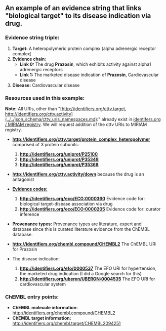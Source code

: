 ## An example of an evidence string that links "biological target" to its disease indication via drug.

### Evidence string triple:

1. **Target:** A heteropolymeric protein complex (alpha adrenergic receptor complex)
3. **Evidence chain:**
	- **Link 0:** The drug **Prazosin**, which exhibits activity against alpha1 adrenergic receptors
	- **Link 1:** The marketed disease indication of **Prazosin**, Cardiovascular disease
4. **Disease:** Cardiovascular disease

### Resources used in this example:

**Note:** All URIs, other than "[http://identifiers.org/cttv.target, http://identifiers.org/cttv.activity](../../json_schema/cttv_uris_namespaces.md):" already exist in [identifers.org / MIRIAM registry](http://www.ebi.ac.uk/miriam/main/collections/). We will request addition of the cttv URIs to MIRIAM registry.

- **http://identifiers.org/cttv.target/protein_complex_heteropolymer** comprised of 3 protein subunits:
	1. 	**http://identifiers.org/uniprot/P25100**
	1. 	**http://identifiers.org/uniprot/P35348**
	1. 	**http://identifiers.org/uniprot/P35368**
- **http://identifiers.org/cttv.activity/down** because the drug is an antagonist

- [**Evidence codes:**](../../json_schema/project_tracker.md)
	1. **http://identifiers.org/eco/ECO:0000360** Evidence code for: biological target-disease 
	association via drug
	1. **http://identifiers.org/eco/ECO:0000205** Evidence code for: curator inference

- [**Provenance types:**](../../json_schema/cttv_uris_namespaces.md) Provenance types are literature, expert and database since this is curated literature evidence from the ChEMBL database.
	
- **http://identifiers.org/chembl.compound/CHEMBL2** The ChEMBL URI for Prazosin

- The disease indication:

	1. **http://identifiers.org/efo/0000537** The EFO URI for hypertension, the marketed drug
	indication (I did a Google search for this)
	1. **http://identifiers.org/uberon/UBERON:0004535** The EFO URI for cardiovascular system
	
### ChEMBL entry points:
- **ChEMBL molecule information:** http://identifiers.org/chembl.compound/CHEMBL2
- **ChEMBL target information:** http://identifiers.org/chembl.target/CHEMBL2094251
